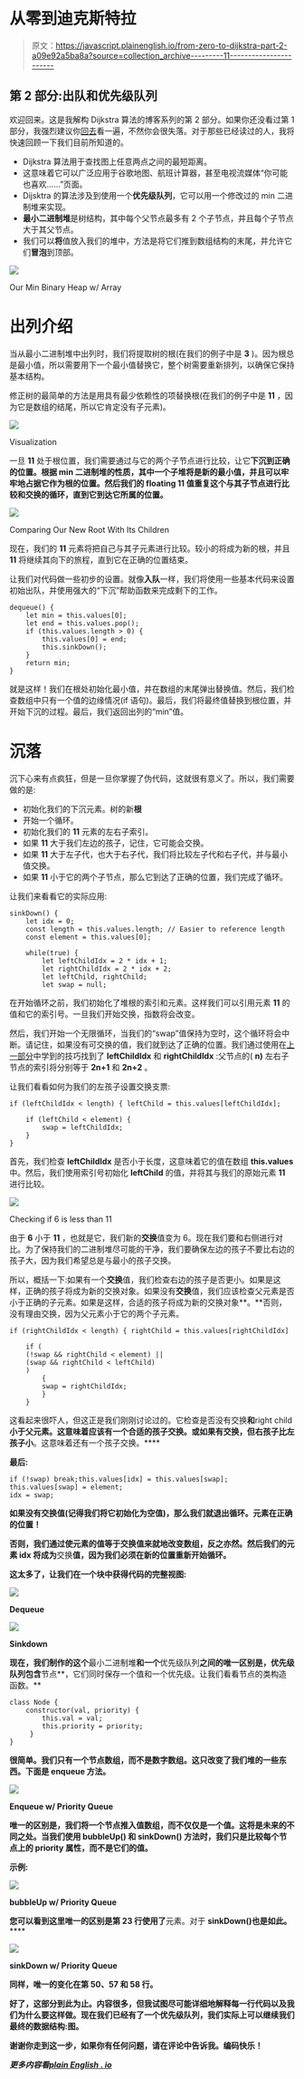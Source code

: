 # 从零到迪克斯特拉

> 原文：<https://javascript.plainenglish.io/from-zero-to-dijkstra-part-2-a09e92a5ba8a?source=collection_archive---------11----------------------->

## 第 2 部分:出队和优先级队列

欢迎回来。这是我解构 Dijkstra 算法的博客系列的第 2 部分。如果你还没看过第 1 部分，我强烈建议你[回去](/from-zero-to-dijkstra-the-shortest-path-to-the-shortest-path-algorithm-f070e224f99e)看一遍，不然你会很失落。对于那些已经读过的人，我将快速回顾一下我们目前所知道的。

*   Dijkstra 算法用于查找图上任意两点之间的最短距离。
*   这意味着它可以广泛应用于谷歌地图、航班计算器，甚至电视流媒体“你可能也喜欢……”页面。
*   Dijsktra 的算法涉及到使用一个**优先级队列**，它可以用一个修改过的 min 二进制堆来实现。
*   **最小二进制堆**是树结构，其中每个父节点最多有 2 个子节点，并且每个子节点大于其父节点。
*   我们可以**将**值放入我们的堆中，方法是将它们推到数组结构的末尾，并允许它们**冒泡**到顶部。

![](img/730da0ea1c512dae7f635ca5942f79c3.png)

Our Min Binary Heap w/ Array

# 出列介绍

当从最小二进制堆中出列时，我们将提取树的根(在我们的例子中是 **3** )。因为根总是最小值，所以需要用下一个最小值替换它，整个树需要重新排列，以确保它保持基本结构。

修正树的最简单的方法是用具有最少依赖性的项替换根(在我们的例子中是 **11** ，因为它是数组的结尾，所以它肯定没有子元素)。

![](img/e749318bb56e8b9bc37cccd62c2c1376.png)

Visualization

一旦 **11** 处于根位置，我们需要通过与它的两个子节点进行比较，让它**下沉到正确的位置。根据 min 二进制堆的性质，其中一个子堆将是新的最小值，并且可以牢牢地占据它作为根的位置。然后我们的 floating **11** 值重复这个与其子节点进行比较和交换的循环，直到它到达它所属的位置。**

![](img/b3ceea01d202beaecb23c299da708ee0.png)

Comparing Our New Root With Its Children

现在，我们的 **11** 元素将把自己与其子元素进行比较。较小的将成为新的根，并且 **11** 将继续其向下的旅程，直到它在正确的位置结束。

让我们对代码做一些初步的设置。就像**入队**一样，我们将使用一些基本代码来设置初始出队，并使用强大的“下沉”帮助函数来完成剩下的工作。

```
dequeue() {
    let min = this.values[0];
    let end = this.values.pop();
    if (this.values.length > 0) {
        this.values[0] = end;
        this.sinkDown();
    }
    return min;
}
```

就是这样！我们在根处初始化最小值，并在数组的末尾弹出替换值。然后，我们检查数组中只有一个值的边缘情况(if 语句)。最后，我们将最终值替换到根位置，并开始下沉的过程。最后，我们返回出列的“min”值。

# 沉落

沉下心来有点疯狂，但是一旦你掌握了伪代码，这就很有意义了。所以，我们需要做的是:

*   初始化我们的下沉元素。树的新**根**
*   开始一个循环。
*   初始化我们的 **11** 元素的左右子索引。
*   如果 **11** 大于我们左边的孩子，记住，它可能会交换。
*   如果 **11** 大于左子代，也大于右子代，我们将比较左子代和右子代，并与最小值交换。
*   如果 **11** 小于它的两个子节点，那么它到达了正确的位置，我们完成了循环。

让我们来看看它的实际应用:

```
sinkDown() {
    let idx = 0;
    const length = this.values.length; // Easier to reference length
    const element = this.values[0];

    while(true) {
        let leftChildIdx = 2 * idx + 1;
        let rightChildIdx = 2 * idx + 2;
        let leftChild, rightChild;
        let swap = null;
```

在开始循环之前，我们初始化了堆根的索引和元素。这样我们可以引用元素 **11** 的值和它的索引号。一旦我们开始交换，指数将会改变。

然后，我们开始一个无限循环，当我们的“swap”值保持为空时，这个循环将会中断。请记住，如果没有可交换的值，我们就到达了正确的位置。我们通过使用在[上一部分](/from-zero-to-dijkstra-the-shortest-path-to-the-shortest-path-algorithm-f070e224f99e)中学到的技巧找到了 **leftChildIdx** 和 **rightChildIdx** :父节点的( **n)** 左右子节点的索引将分别等于 **2n+1** 和 **2n+2** 。

让我们看看如何为我们的左孩子设置交换支票:

```
if (leftChildIdx < length) { leftChild = this.values[leftChildIdx];

    if (leftChild < element) {
        swap = leftChildIdx;
    }
}
```

首先，我们检查 **leftChildIdx** 是否小于长度，这意味着它的值在数组 **this.values** 中。然后，我们使用索引号初始化 **leftChild** 的值，并将其与我们的原始元素 **11** 进行比较。

![](img/b3ceea01d202beaecb23c299da708ee0.png)

Checking if 6 is less than 11

由于 **6** 小于 **11** ，也就是它，我们新的**交换**值变为 6。现在我们要和右侧进行对比。为了保持我们的二进制堆尽可能的干净，我们要确保左边的孩子不要比右边的孩子大，因为我们希望总是与最小的孩子交换。

所以，概括一下:如果有一个**交换**值，我们检查右边的孩子是否更小。如果是这样，正确的孩子将成为新的交换对象。如果没有**交换**值，我们应该检查父元素是否小于正确的子元素。如果是这样，合适的孩子将成为新的交换对象**。**否则，没有理由交换，因为父元素小于它的两个子元素。

```
if (rightChildIdx < length) { rightChild = this.values[rightChildIdx]

    if ( 
    (!swap && rightChild < element) || 
    (swap && rightChild < leftChild)
    ) 
        {
        swap = rightChildIdx;
        }
    }
```

这看起来很吓人，但这正是我们刚刚讨论过的。它检查是否没有交换**和**right child**小于父元素。这意味着应该有一个合适的孩子交换。**或**如果有交换，但右孩子比左孩子小**。这意味着还有一个孩子交换。****

**最后:**

```
if (!swap) break;this.values[idx] = this.values[swap];
this.values[swap] = element;
idx = swap;
```

**如果没有交换值(记得我们将它初始化为空值)，那么我们就退出循环。元素在正确的位置！**

**否则，我们通过使元素的值等于交换值来就地改变数组，反之亦然。然后我们的元素 **idx** 将成为**交换**值，因为我们必须在新的位置重新开始循环。**

**这太多了，让我们在一个块中获得代码的完整视图:**

**![](img/09948b27fccebe8809ea38adda0dee38.png)**

**Dequeue**

**![](img/c4148d1f23b03085f1f2272fb0558cc5.png)**

**Sinkdown**

**现在，我们制作的这个**最小二进制堆**和一个**优先级队列**之间的唯一区别是，优先级队列包含**节点**，它们同时保存一个值和一个优先级。让我们看看节点的类构造函数。**

```
class Node {
    constructor(val, priority) {
        this.val = val;
        this.priority = priority;
     }
}
```

**很简单。我们只有一个节点数组，而不是数字数组。这只改变了我们堆的一些东西。下面是 enqueue 方法。**

**![](img/0fb88ead158261dc9e8230f71ca75cbe.png)**

**Enqueue w/ Priority Queue**

**唯一的区别是，我们将一个节点推入值数组，而不仅仅是一个值。这将是未来的不同之处。当我们使用 **bubbleUp()** 和 **sinkDown()** 方法时，我们只是比较每个节点上的 **priority** 属性，而不是它们的值。**

**示例:**

**![](img/ed8a16eb72e9bbed5885f55655b800ed.png)**

**bubbleUp w/ Priority Queue**

**您可以看到这里唯一的区别是第 23 行使用了**元素。对于 **sinkDown()也是如此。******

**![](img/c1b374b25357c8b6172a44e447342e26.png)**

**sinkDown w/ Priority Queue**

**同样，唯一的变化在第 50、57 和 58 行。**

**好了，这部分到此为止。内容很多，但我试图尽可能详细地解释每一行代码以及我们为什么要这样做。现在我们已经有了一个优先级队列，我们实际上可以继续我们最终的数据结构:**图。****

**谢谢你走到这一步，如果你有任何问题，请在评论中告诉我。编码快乐！**

***更多内容看*[***plain English . io***](http://plainenglish.io)**